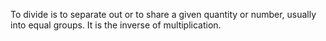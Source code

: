 To divide is to separate out or to share a given quantity or number,
usually into equal groups. It is the inverse of multiplication.
